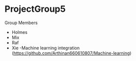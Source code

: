 # ProjectGroup5

Group Members
- Holmes
- Mix
- Raf
- Xie
-Machine learning integration (https://github.com/Arthinan660610807/Machine-learning)
